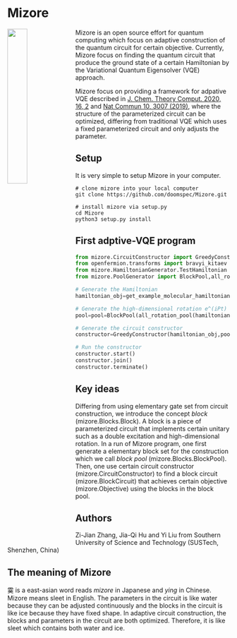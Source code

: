# Mizore
<img src="https://github.com/doomspec/Mizore/blob/master/mizore_icon.png" width="30%" align="left" />

Mizore is an open source effort for quantum computing which focus on adaptive construction of the quantum circuit for certain objective. Currently, Mizore focus on finding the quantum circuit that produce the ground state of a certain Hamiltonian by the Variational Quantum Eigensolver (VQE) approach. 

Mizore focus on providing a framework for adpative VQE described in [J. Chem. Theory Comput. 2020, 16, 2](https://pubs.acs.org/doi/abs/10.1021/acs.jctc.9b01084) and [Nat Commun 10, 3007 (2019)](https://www.nature.com/articles/s41467-019-10988-2), where the structure of the parameterized circuit can be optimized, differing from traditional VQE which uses a fixed parameterized circuit and only adjusts the parameter.

## Setup
It is very simple to setup Mizore in your computer.

```shell
# clone mizore into your local computer
git clone https://github.com/doomspec/Mizore.git

# install mizore via setup.py
cd Mizore
python3 setup.py install
```

## First adptive-VQE program 

```python
from mizore.CircuitConstructor import GreedyConstructor
from openfermion.transforms import bravyi_kitaev
from mizore.HamiltonianGenerator.TestHamiltonian import get_example_molecular_hamiltonian
from mizore.PoolGenerator import BlockPool,all_rotation_pool

# Generate the Hamiltonian
hamiltonian_obj=get_example_molecular_hamiltonian("H2",basis="sto-3g",fermi_qubit_transform=bravyi_kitaev)

# Generate the high-dimensional rotation e^(iPt) block pool
pool=pool=BlockPool(all_rotation_pool(hamiltonian_obj.n_qubit,max_length=hamiltonian_obj.n_qubit))

# Generate the circuit constructor
constructor=GreedyConstructor(hamiltonian_obj,pool)

# Run the constructor
constructor.start()
constructor.join()
constructor.terminate()
```
## Key ideas
Differing from using elementary gate set from circuit construction, we introduce the concept *block* (mizore.Blocks.Block). A block is a piece of parameterized circuit that implements certain unitary such as a double excitation and high-dimensional rotation. In a run of Mizore program, one first generate a elementary block set for the construction which we call *block pool* (mizore.Blocks.BlockPool). Then, one use certain circuit constructor (mizore.CircuitConstructor) to find a block circuit (mizore.BlockCircuit) that achieves certain objective (mizore.Objective) using the blocks in the block pool.

## Authors
Zi-Jian Zhang, Jia-Qi Hu and Yi Liu from Southern University of Science and Technology (SUSTech, Shenzhen, China)

## The meaning of Mizore
霙 is a east-asian word reads *mizore* in Japanese and *ying* in Chinese. Mizore means sleet in English. The parameters in the circuit is like water because they can be adjusted continuously and the blocks in the circuit is like ice because they have fixed shape. In adaptive circuit construction, the blocks and parameters in the circuit are both optimized. Therefore, it is like sleet which contains both water and ice.
